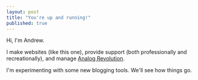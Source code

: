 ```yaml
---
layout: post
title: "You're up and running!"
published: true
---
```



Hi, I'm Andrew. 

I make websites (like this one), provide support (both professionally and recreationally), and manage [Analog Revolution](http://analogrevolution.com). 

I'm experimenting with some new blogging tools. We'll see how things go. 